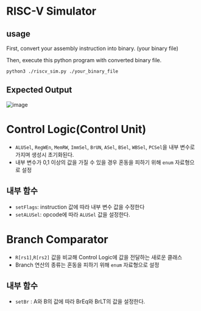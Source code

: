 # RISC-V Simulator

## usage

First, convert your assembly instruction into binary. (your binary file)

Then, execute this python program with converted binary file.
```shell
python3 ./riscv_sim.py ./your_binary_file
```


## Expected Output

![image](https://github.com/yelm-212/RISC-V-simulator/assets/88075691/46e191ed-ca13-4b5a-858f-1d791c980c00)

# Control Logic(Control Unit)
- `ALUSel`, `RegWEn`, `MemRW`, `ImmSel`, 
`BrUN`, `ASel`, `BSel`, `WBSel`, `PCSel`을 내부 변수로 가지며 생성시 초기화된다.
- 내부 변수가 0,1 이상의 값을 가질 수 있을 경우 
혼동을 피하기 위해 `enum` 자료형으로 설정 
## 내부 함수
  - `setFlags`: instruction 값에 따라 내부 변수 값을 수정한다
  - `setALUSel`: opcode에 따라 `ALUSel` 값을 설정한다.

# Branch Comparator
- `R[rs1]`,`R[rs2]` 값을 비교해 Control Logic에 값을 전달하는 새로운 클래스
- Branch 연산의 종류는
혼동을 피하기 위해 `enum` 자료형으로 설정
## 내부 함수 
- `setBr` : A와 B의 값에 따라 BrEq와 BrLT의 값을 설정한다.
